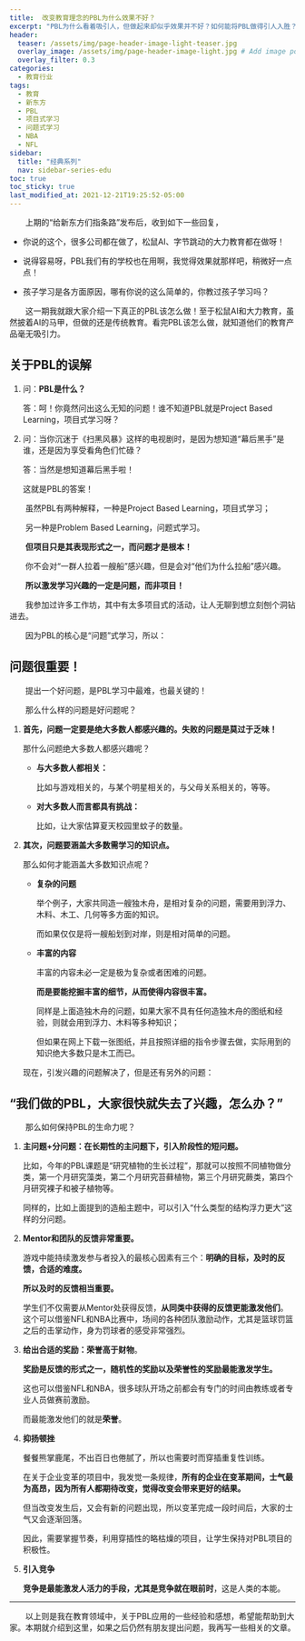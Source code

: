 ```yaml
---
title:  改变教育理念的PBL为什么效果不好？
excerpt: "PBL为什么看着吸引人，但做起来却似乎效果并不好？如何能将PBL做得引人入胜？"
header:
  teaser: /assets/img/page-header-image-light-teaser.jpg
  overlay_image: /assets/img/page-header-image-light.jpg # Add image post (optional)
  overlay_filter: 0.3
categories:
  - 教育行业
tags: 
  - 教育
  - 新东方
  - PBL
  - 项目式学习
  - 问题式学习
  - NBA
  - NFL
sidebar:
  title: "经典系列"
  nav: sidebar-series-edu
toc: true
toc_sticky: true
last_modified_at: 2021-12-21T19:25:52-05:00
---
```


&emsp;&emsp;上期的“给新东方们指条路”发布后，收到如下一些回复，

- 你说的这个，很多公司都在做了，松鼠AI、字节跳动的大力教育都在做呀！

- 说得容易呀，PBL我们有的学校也在用啊，我觉得效果就那样吧，稍微好一点点！

- 孩子学习是各方面原因，哪有你说的这么简单的，你教过孩子学习吗？

&emsp;&emsp;这一期我就跟大家介绍一下真正的PBL该怎么做！至于松鼠AI和大力教育，虽然披着AI的马甲，但做的还是传统教育。看完PBL该怎么做，就知道他们的教育产品毫无吸引力。

## 关于PBL的误解

1. 问：**PBL是什么？**
   
   答：呵！你竟然问出这么无知的问题！谁不知道PBL就是Project Based Learning，项目式学习呀？

2. 问：当你沉迷于《扫黑风暴》这样的电视剧时，是因为想知道“幕后黑手”是谁，还是因为享受看角色们忙碌？
   
   答：当然是想知道幕后黑手啦！
   
   这就是PBL的答案！

&emsp;&emsp;虽然PBL有两种解释，一种是Project Based Learning，项目式学习；

&emsp;&emsp;另一种是Problem Based Learning，问题式学习。

&emsp;&emsp;**但项目只是其表现形式之一，而问题才是根本！**

&emsp;&emsp;你不会对“一群人拉着一艘船”感兴趣，但是会对“他们为什么拉船”感兴趣。

&emsp;&emsp;**所以激发学习兴趣的一定是问题，而非项目！**

&emsp;&emsp;我参加过许多工作坊，其中有太多项目式的活动，让人无聊到想立刻刨个洞钻进去。

&emsp;&emsp;因为PBL的核心是“问题”式学习，所以：

## 问题很重要！

&emsp;&emsp;提出一个好问题，是PBL学习中最难，也最关键的！

&emsp;&emsp;那么什么样的问题是好问题呢？

1. **首先，问题一定要是绝大多数人都感兴趣的。失败的问题是莫过于乏味！**
   
   那什么问题绝大多数人都感兴趣呢？
   
    - **与大多数人都相关：**
      
      比如与游戏相关的，与某个明星相关的，与父母关系相关的，等等。
   
    - **对大多数人而言都具有挑战：**
      
      比如，让大家估算夏天校园里蚊子的数量。

2. **其次，问题要涵盖大多数需学习的知识点。**
   
   那么如何才能涵盖大多数知识点呢？
   
    - **复杂的问题**
      
      举个例子，大家共同造一艘独木舟，是相对复杂的问题，需要用到浮力、木料、木工、几何等多方面的知识。
      
      而如果仅仅是将一艘船划到对岸，则是相对简单的问题。
   
    - **丰富的内容**
      
      丰富的内容未必一定是极为复杂或者困难的问题。
      
      **而是要能挖掘丰富的细节，从而使得内容很丰富。**
      
      同样是上面造独木舟的问题，如果大家不具有任何造独木舟的图纸和经验，则就会用到浮力、木料等多种知识；
      
      但如果在网上下载一张图纸，并且按照详细的指令步骤去做，实际用到的知识绝大多数只是木工而已。
   
   现在，引发兴趣的问题解决了，但是还有另外的问题：

## “我们做的PBL，大家很快就失去了兴趣，怎么办？”

&emsp;&emsp;那么如何保持PBL的生命力呢？

1. **主问题+分问题：在长期性的主问题下，引入阶段性的短问题。**
   
   比如，今年的PBL课题是“研究植物的生长过程”，那就可以按照不同植物做分类，第一个月研究藻类，第二个月研究苔藓植物，第三个月研究蕨类，第四个月研究裸子和被子植物等。
   
   同样的，比如上面提到的造船主题中，可以引入“什么类型的结构浮力更大”这样的分问题。

2. **Mentor和团队的反馈非常重要。**
   
   游戏中能持续激发参与者投入的最核心因素有三个：**明确的目标，及时的反馈，合适的难度。** 
   
   **所以及时的反馈相当重要。**
   
   学生们不仅需要从Mentor处获得反馈，**从同类中获得的反馈更能激发他们**。这个可以借鉴NFL和NBA比赛中，场间的各种团队激励动作，尤其是篮球罚篮之后的击掌动作，身为罚球者的感受非常强烈。

3. **给出合适的奖励：荣誉高于财物**。
   
   **奖励是反馈的形式之一，随机性的奖励以及荣誉性的奖励最能激发学生。**
   
   这也可以借鉴NFL和NBA，很多球队开场之前都会有专门的时间由教练或者专业人员做赛前激励。
   
   而最能激发他们的就是**荣誉**。

4. **抑扬顿挫**
   
   餐餐熊掌鹿尾，不出百日也倦腻了，所以也需要时而穿插重复性训练。
   
   在关于企业变革的项目中，我发觉一条规律，**所有的企业在变革期间，士气最为高昂，因为所有人都期待改变，觉得改变会带来更好的结果。**
   
   但当改变发生后，又会有新的问题出现，所以变革完成一段时间后，大家的士气又会逐渐回落。
   
   因此，需要掌握节奏，利用穿插性的略枯燥的项目，让学生保持对PBL项目的积极性。

5. **引入竞争**
   
   **竞争是最能激发人活力的手段，尤其是竞争就在眼前时**，这是人类的本能。

---

&emsp;&emsp;以上则是我在教育领域中，关于PBL应用的一些经验和感想，希望能帮助到大家。本期就介绍到这里，如果之后仍然有朋友提出问题，我再写一些相关的文章。
